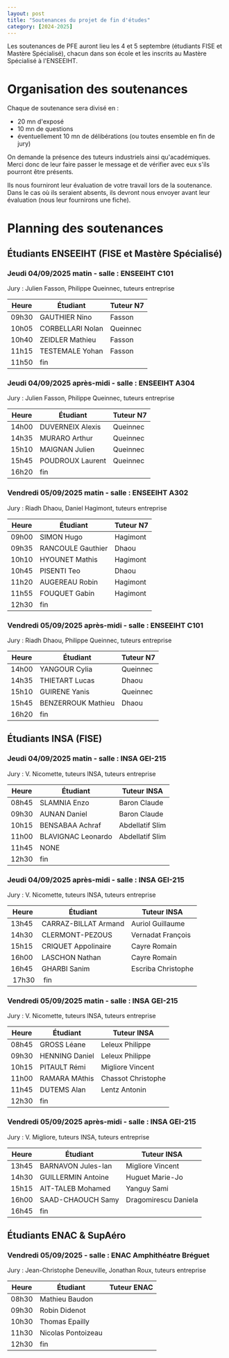 ```yaml
---
layout: post
title: "Soutenances du projet de fin d'études"
category: [2024-2025]
---
```


Les soutenances de PFE auront lieu les 4 et 5 septembre (étudiants FISE et Mastère Spécialisé), chacun dans son école et les inscrits au Mastère Spécialisé à l'ENSEEIHT.

# Organisation des soutenances

Chaque de soutenance sera divisé en :

  * 20 mn d'exposé
  * 10 mn de questions
  * éventuellement 10 mn de délibérations (ou toutes ensemble  en fin de jury)

On demande la présence des tuteurs industriels ainsi qu'académiques.
Merci donc de leur faire passer le message et de vérifier avec eux
s'ils pourront être présents.

Ils nous fourniront leur évaluation de votre travail lors de la soutenance.
Dans le cas où ils seraient absents, ils devront nous envoyer avant leur
évaluation (nous leur fournirons une fiche).

# Planning des soutenances

## Étudiants ENSEEIHT (FISE et Mastère Spécialisé)

### Jeudi 04/09/2025 matin - salle : ENSEEIHT C101

Jury : Julien Fasson, Philippe Queinnec, tuteurs entreprise

| Heure | Étudiant         | Tuteur N7 |
|-------|------------------|-----------|
| 09h30 | GAUTHIER Nino    | Fasson    |
| 10h05 | CORBELLARI Nolan | Queinnec  |
| 10h40 | ZEIDLER Mathieu  | Fasson    |
| 11h15 | TESTEMALE Yohan  | Fasson    |
| 11h50 | fin              |           |

### Jeudi 04/09/2025 après-midi - salle : ENSEEIHT A304

Jury : Julien Fasson, Philippe Queinnec, tuteurs entreprise

| Heure | Étudiant         | Tuteur N7 |
|-------|------------------|-----------|
| 14h00 | DUVERNEIX Alexis | Queinnec  |
| 14h35 | MURARO Arthur    | Queinnec  |
| 15h10 | MAIGNAN Julien   | Queinnec  |
| 15h45 | POUDROUX Laurent | Queinnec  |
| 16h20 | fin              |           |

### Vendredi 05/09/2025 matin - salle : ENSEEIHT A302

Jury : Riadh Dhaou, Daniel Hagimont, tuteurs entreprise

| Heure | Étudiant          | Tuteur N7 |
|-------|-------------------|-----------|
| 09h00 | SIMON Hugo        | Hagimont  |
| 09h35 | RANCOULE Gauthier | Dhaou     |
| 10h10 | HYOUNET Mathis    | Hagimont  |
| 10h45 | PISENTI Teo       | Dhaou     |
| 11h20 | AUGEREAU Robin    | Hagimont  |
| 11h55 | FOUQUET Gabin     | Hagimont  |
| 12h30 | fin               |           |

### Vendredi 05/09/2025 après-midi - salle : ENSEEIHT C101

Jury : Riadh Dhaou, Philippe Queinnec, tuteurs entreprise

| Heure | Étudiant           | Tuteur N7 |
|-------|--------------------|-----------|
| 14h00 | YANGOUR Cylia      | Queinnec  |
| 14h35 | THIETART Lucas     | Dhaou     |
| 15h10 | GUIRENE Yanis      | Queinnec  |
| 15h45 | BENZERROUK Mathieu | Dhaou     |
| 16h20 | fin                |           |

## Étudiants INSA (FISE)

### Jeudi 04/09/2025 matin - salle : INSA GEI-215

Jury : V. Nicomette, tuteurs INSA, tuteurs entreprise

| Heure | Étudiant             | Tuteur INSA             |
|-------|----------------------|-------------------------|
| 08h45 | SLAMNIA Enzo         | Baron Claude            |
| 09h30 | AUNAN Daniel         | Baron Claude            |
| 10h15 | BENSABAA Achraf      | Abdellatif Slim         |
| 11h00 | BLAVIGNAC Leonardo   | Abdellatif Slim         |
| 11h45 |     NONE             |                         |
| 12h30 | fin                  |             |

### Jeudi 04/09/2025 après-midi - salle : INSA GEI-215

Jury : V. Nicomette, tuteurs INSA, tuteurs entreprise

| Heure | Étudiant              | Tuteur INSA             |
|-------|-----------------------|-------------------------|
| 13h45 | CARRAZ-BILLAT Armand  | Auriol Guillaume        |
| 14h30 | CLERMONT-PEZOUS       | Vernadat François       |
| 15h15 | CRIQUET Appolinaire   | Cayre Romain            |
| 16h00 | LASCHON Nathan        | Cayre Romain            |
| 16h45 | GHARBI Sanim          | Escriba Christophe      |
| 17h30 | fin                   |                         |

### Vendredi 05/09/2025 matin - salle : INSA GEI-215

Jury : V. Nicomette, tuteurs INSA, tuteurs entreprise

| Heure | Étudiant           | Tuteur INSA                |
|-------|--------------------|----------------------------|
| 08h45 | GROSS Léane        | Leleux Philippe            |
| 09h30 | HENNING Daniel     | Leleux Philippe            |
| 10h15 | PITAULT Rémi       | Migliore Vincent           |
| 11h00 | RAMARA MAthis      | Chassot Christophe         |
| 11h45 | DUTEMS Alan        | Lentz Antonin              |
| 12h30 | fin                |                            |

### Vendredi 05/09/2025 après-midi - salle : INSA GEI-215

Jury : V. Migliore, tuteurs INSA, tuteurs entreprise

| Heure | Étudiant             | Tuteur INSA           |
|-------|----------------------|-----------------------|
| 13h45 | BARNAVON Jules-Ian   | Migliore Vincent      |
| 14h30 | GUILLERMIN Antoine   | Huguet Marie-Jo       |
| 15h15 | AIT-TALEB Mohamed    | Yanguy Sami           |
| 16h00 | SAAD-CHAOUCH Samy    | Dragomirescu Daniela  |
| 16h45 | fin                  |                       |

## Étudiants ENAC &amp; SupAéro

### Vendredi 05/09/2025 - salle : ENAC Amphithéatre Bréguet

Jury : Jean-Christophe Deneuville, Jonathan Roux, tuteurs entreprise

| Heure | Étudiant           | Tuteur ENAC |
|-------|--------------------|-------------|
| 08h30 | Mathieu Baudon     |             |
| 09h30 | Robin Didenot      |             |
| 10h30 | Thomas Epailly     |             |
| 11h30 | Nicolas Pontoizeau |             |
| 12h30 | fin                |             |

